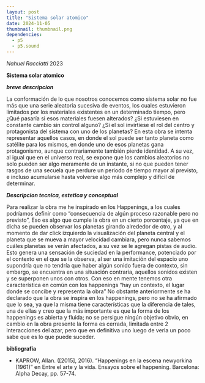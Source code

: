 ```yaml
---
layout: post
title: "Sistema solar atomico"
date: 2024-11-05
thumbnail: thumbnail.png
dependencies:
  - p5
  - p5.sound
---
```


<div id="div-sketch">
  <script type="text/javascript" src="sketch.js"></script>
</div>

_Nahuel Racciatti_ 2023

**Sistema solar atomico**

***breve descripcion***

La conformación de lo que nosotros conocemos como sistema solar no fue más que una serie aleatoria sucesiva de eventos, los cuales estuvieron limitados por los materiales existentes en un determinado tiempo, pero ¿Qué pasaría si esos materiales fuesen alterados? ¿Si estuviesen en constante cambio sin control alguno? ¿Si el sol invirtiese el rol del centro y protagonista del sistema con uno de los planetas? En esta obra se intenta representar aquellos casos, en donde el sol puede ser tanto planeta como satélite para los mismos, en donde uno de esos planetas gana protagonismo, aunque contrariamente también pierde identidad. A su vez, al igual que en el universo real, se expone que los cambios aleatorios no solo pueden ser algo meramente de un instante, si no que pueden tener rasgos de una secuela que perdure un periodo de tiempo mayor al previsto, e incluso acumularse hasta volverse algo más complejo y difícil de determinar. 

***Descripcion tecnica, estetica y conceptual***

Para realizar la obra me he inspirado en los Happenings, a los cuales podríamos definir como “consecuencia de algún proceso razonable pero no previsto”, Eso es algo que cumple la obra en un cierto porcentaje, ya que en dicha se pueden observar los planetas girando alrededor de otro, y al momento de dar click izquierdo la visualización del planeta central y el planeta que se mueva a mayor velocidad cambiara, pero nunca sabemos cuáles planetas se verán afectados, a su vez se le agregan pistas de audio. Esto genera una sensación de suciedad en la performance, potenciado por el contexto en el que se la observa, al ser una imitación del espacio uno supondría que no tendría que haber algún sonido fuera de contexto, sin embargo, se encuentra en una situación contraria, aquellos sonidos existen y se superponen unos con otros. Con eso en mente tenemos otra característica en común con los happenings “hay un contexto, el lugar donde se concibe y representa la obra” No obstante anteriormente se ha declarado que la obra se inspira en los happenings, pero no se ha afirmado que lo sea, ya que la misma tiene características que la diferencia de tales, una de ellas y creo que la más importante es que la forma de los happenings es abierta y fluida; no se persigue ningún objetivo obvio, en cambio en la obra presente la forma es cerrada, limitada entre 2 interacciones del azar, pero que en definitiva uno luego de verla un poco sabe que es lo que puede suceder.

**bibliografia**

- KAPROW, Allan. ([2015], 2016). “Happenings en la escena newyorkina (1961)” en Entre el arte y la vida. Ensayos sobre el happening. Barcelona: Alpha Decay, pp. 57-74.

